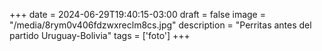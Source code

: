 +++
date = 2024-06-29T19:40:15-03:00
draft = false
image = "/media/8rym0v406fdzwxreclm8cs.jpg"
description = "Perritas antes del partido Uruguay-Bolivia"
tags = ['foto']
+++
